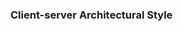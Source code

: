 <div id="title">

### Client-server Architectural Style
</div>

<div id="body">

<include src="what/container-inParent-asPanel.md" boilerplate />

</div>